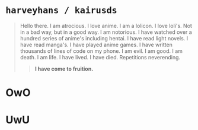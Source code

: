 # `harveyhans / kairusds`

> Hello there.
I am atrocious.
I love anime.
I am a lolicon.
I love loli's.
Not in a bad way, but in a good way.
I am notorious.
I have watched over a hundred series of anime's including hentai.
I have read light novels.
I have read manga's.
I have played anime games.
I have written thousands of lines of code on my phone.
I am evil.
I am good.
I am death.
I am life.
I have lived.
I have died.
Repetitions neverending.
> > **I have come to fruition.**

# OwO
# UwU